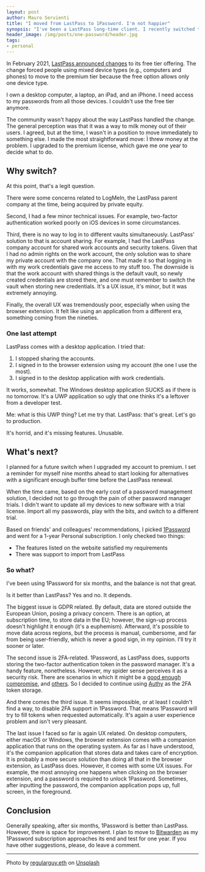 ```yaml
---
layout: post
author: Mauro Servienti
title: "I moved from LastPass to 1Password. I'm not happier"
synopsis: "I've been a LastPass long-time client. I recently switched to 1Password in an attempt to overcome a few LastPass cons. I solved them, but I'm not sure the situation improved."
header_image: /img/posts/one-password/header.jpg
tags:
- personal
---
```


In February 2021, [LastPass announced changes](https://blog.lastpass.com/2021/02/changes-to-lastpass-free/) to its free tier offering. The change forced people using mixed device types (e.g., computers and phones) to move to the premium tier because the free option allows only one device type.

I own a desktop computer, a laptop, an iPad, and an iPhone. I need access to my passwords from all those devices. I couldn't use the free tier anymore.

The community wasn't happy about the way LastPass handled the change. The general perception was that it was a way to milk money out of their users. I agreed, but at the time, I wasn't in a position to move immediately to something else. I made the most straightforward move: Ì threw money at the problem. I upgraded to the premium license, which gave me one year to decide what to do.

## Why switch?

At this point, that's a legit question.

There were some concerns related to LogMeIn, the LastPass parent company at the time, being acquired by private equity.

Second, I had a few minor technical issues. For example, two-factor authentication worked poorly on iOS devices in some circumstances.

Third, there is no way to log in to different vaults simultaneously. LastPass' solution to that is account sharing. For example, I had the LastPass company account for shared work accounts and security tokens. Given that I had no admin rights on the work account, the only solution was to share my private account with the company one. That made it so that logging in with my work credentials gave me access to my stuff too. The downside is that the work account with shared things is the default vault, so newly created credentials are stored there, and one must remember to switch the vault when storing new credentials. It's a UX issue, it's minor, but it was extremely annoying.

Finally, the overall UX was tremendously poor, especially when using the browser extension. It felt like using an application from a different era, something coming from the nineties.

### One last attempt

LastPass comes with a desktop application. I tried that:

1. I stopped sharing the accounts.
1. I signed in to the browser extension using my account (the one I use the most).
1. I signed in to the desktop application with work credentials.

It works, somewhat. The Windows desktop application SUCKS as if there is no tomorrow. It's a UWP application so ugly that one thinks it's a leftover from a developer test.

Me: what is this UWP thing? Let me try that.
LastPass: that's great. Let's go to production.

It's horrid, and it's missing features. Unusable.

## What's next?

I planned for a future switch when I upgraded my account to premium. I set a reminder for myself nine months ahead to start looking for alternatives with a significant enough buffer time before the LastPass renewal.

When the time came, based on the early cost of a password management solution, I decided not to go through the pain of other password manager trials. I didn't want to update all my devices to new software with a trial license. Import all my passwords, play with the bits, and switch to a different trial.

Based on friends' and colleagues' recommendations, I picked [1Password](https://1password.com) and went for a 1-year Personal subscription. I only checked two things:

- The features listed on the website satisfied my requirements
- There was support to import from LastPass

### So what?

I've been using 1Password for six months, and the balance is not that great.

Is it better than LastPass? Yes and no. It depends.

The biggest issue is GDPR related. By default, data are stored outside the European Union, posing a privacy concern. There is an option, at subscription time, to store data in the EU; however, the sign-up process doesn't highlight it enough (it's a euphemism). Afterward, it's possible to move data across regions, but the process is manual, cumbersome, and far from being user-friendly, which is never a good sign, in my opinion. I'll try it sooner or later.

The second issue is 2FA-related. 1Password, as LastPass does, supports storing the two-factor authentication token in the password manager. It's a handy feature, nonetheless. However, my spider sense perceives it as a security risk. There are scenarios in which it might be a [good enough compromise](https://security.stackexchange.com/questions/194142/is-it-safe-to-store-2fa-tokens-together-with-passwords-in-1password#194279), and [others](https://polansky.co/blog/psa-2fa-password-managers/). So I decided to continue using [Authy](https://authy.com) as the 2FA token storage.

And there comes the third issue. It seems impossible, or at least I couldn't find a way, to disable 2FA support in 1Password. That means 1Password will try to fill tokens when requested automatically. It's again a user experience problem and isn't very pleasant.

The last issue I faced so far is again UX related. On desktop computers, either macOS or Windows, the browser extension comes with a companion application that runs on the operating system. As far as I have understood, it's the companion application that stores data and takes care of encryption. It is probably a more secure solution than doing all that in the browser extension, as LastPass does. However, it comes with some UX issues. For example, the most annoying one happens when clicking on the browser extension, and a password is required to unlock 1Password. Sometimes, after inputting the password, the companion application pops up, full screen, in the foreground.

## Conclusion 

Generally speaking, after six months, 1Password is better than LastPass. However, there is space for improvement. I plan to move to [Bitwarden](https://bitwarden.com) as my 1Password subscription approaches its end and test for one year. If you have other suggestions, please, do leave a comment.

---

Photo by <a href="https://unsplash.com/@moneyphotos?utm_source=unsplash&utm_medium=referral&utm_content=creditCopyText">regularguy.eth</a> on <a href="https://unsplash.com/s/photos/password?utm_source=unsplash&utm_medium=referral&utm_content=creditCopyText">Unsplash</a>
